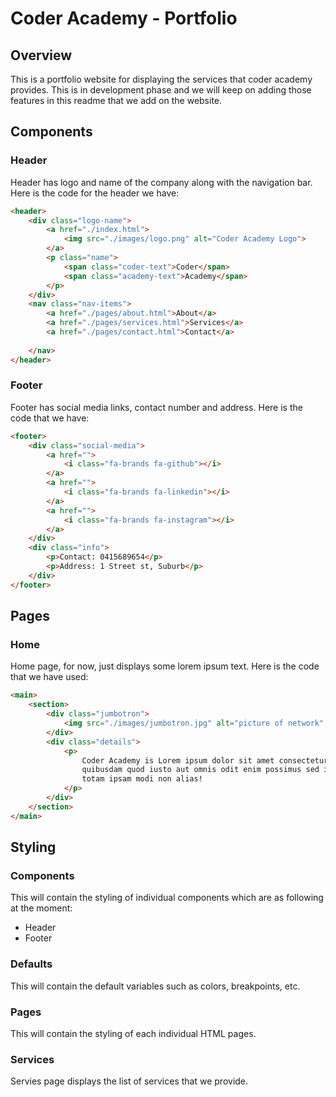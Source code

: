 # Coder Academy - Portfolio

## Overview
This is a portfolio website for displaying the services that coder academy provides. This is in development phase and we will keep on adding those features in this readme that we add on the website.

## Components

### Header
Header has logo and name of the company along with the navigation bar. Here is the code for the header we have: 
```html
<header>
    <div class="logo-name">
        <a href="./index.html">
            <img src="./images/logo.png" alt="Coder Academy Logo">
        </a>
        <p class="name">
            <span class="coder-text">Coder</span>
            <span class="academy-text">Academy</span>
        </p>
    </div>
    <nav class="nav-items">
        <a href="./pages/about.html">About</a>
        <a href="./pages/services.html">Services</a>
        <a href="./pages/contact.html">Contact</a>
        
    </nav>
</header>
```

### Footer
Footer has social media links, contact number and address. Here is the code that we have:
```html
<footer>
    <div class="social-media">
        <a href="">
            <i class="fa-brands fa-github"></i>
        </a>
        <a href="">
            <i class="fa-brands fa-linkedin"></i>
        </a>
        <a href="">
            <i class="fa-brands fa-instagram"></i>
        </a>
    </div>
    <div class="info">
        <p>Contact: 0415689654</p>
        <p>Address: 1 Street st, Suburb</p>
    </div>
</footer>
```

## Pages

### Home
Home page, for now, just displays some lorem ipsum text. Here is the code that we have used:
```html
<main>
    <section>
        <div class="jumbotron">
            <img src="./images/jumbotron.jpg" alt="picture of network" />
        </div>
        <div class="details">
            <p>
                Coder Academy is Lorem ipsum dolor sit amet consectetur adipisicing elit. Quas exercitationem
                quibusdam quod iusto aut omnis odit enim possimus sed illo? Sed iusto quas repellendus, doloremque
                totam ipsam modi non alias!
            </p>
        </div>
    </section>
</main>
```

## Styling

### Components
This will contain the styling of individual components which are as following at the moment:
- Header
- Footer

### Defaults
This will contain the default variables such as colors, breakpoints, etc.

### Pages
This will contain the styling of each individual HTML pages.

### Services
Servies page displays the list of services that we provide.